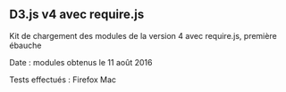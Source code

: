 D3.js v4 avec require.js
-------

Kit de chargement des modules de la version 4 avec require.js, première ébauche

Date : modules obtenus le 11 août 2016

Tests effectués : Firefox Mac

